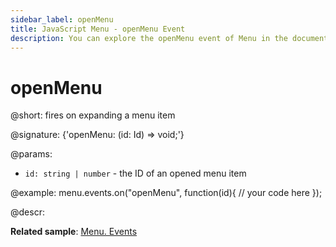 ```yaml
---
sidebar_label: openMenu
title: JavaScript Menu - openMenu Event 
description: You can explore the openMenu event of Menu in the documentation of the DHTMLX JavaScript UI library. Browse developer guides and API reference, try out code examples and live demos, and download a free 30-day evaluation version of DHTMLX Suite 7.
---
```


# openMenu

@short: fires on expanding a menu item

@signature: {'openMenu: (id: Id) => void;'}

@params:
- `id: string | number` - the ID of an opened menu item

@example:
menu.events.on("openMenu", function(id){
    // your code here
});

@descr:

**Related sample**: [Menu. Events](https://snippet.dhtmlx.com/yjt39a4k)
